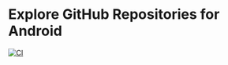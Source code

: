 # Explore GitHub Repositories for Android

[![CI](https://github.com/ykws/android-github-explore/actions/workflows/main.yml/badge.svg)](https://github.com/ykws/android-github-explore/actions/workflows/main.yml)
